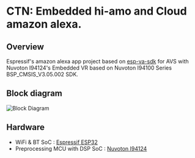 # CTN: Embedded hi-amo and Cloud amazon alexa.

## Overview
Espressif's amazon alexa app project based on [esp-va-sdk](https://github.com/espressif/esp-va-sdk) for AVS with Nuvoton I94124's Embedded VR based on Nuvoton I94100 Series BSP_CMSIS_V3.05.002 SDK.


## Block diagram
![Block Diagram](https://user-images.githubusercontent.com/26864945/69035559-4bcdc400-0a27-11ea-9897-cf64581c2f14.png)


## Hardware
* WiFi & BT SoC : [Espressif ESP32](https://www.espressif.com/en/products/hardware/esp32/overview)
* Preprocessing MCU with DSP SoC : [Nuvoton I94124](http://www.nuvoton.com/hq/products/application-specific-socs/arm-based-audio/?__locale=en)
